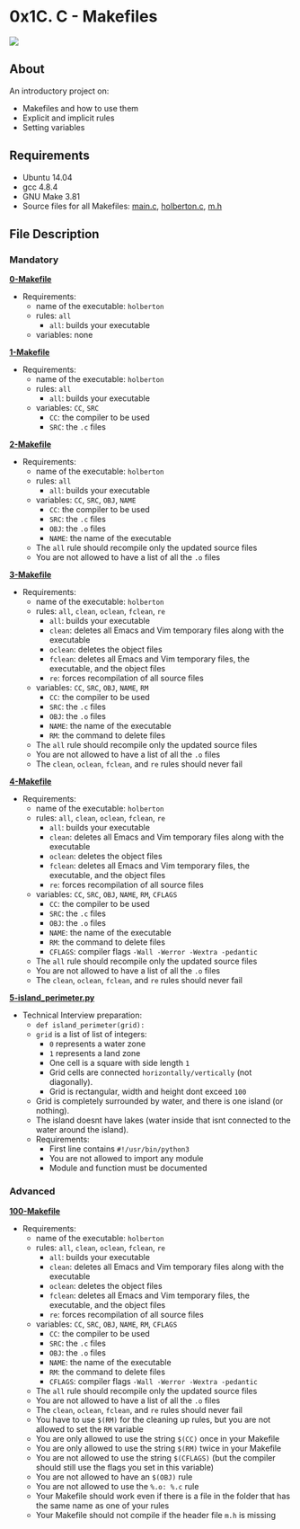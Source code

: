 # 0x1C. C - Makefiles

<img src="https://s3.amazonaws.com/intranet-projects-files/holbertonschool-low_level_programming/273/giphy-2.gif">


## About
An introductory project on:
- Makefiles and how to use them
- Explicit and implicit rules
- Setting variables
## Requirements
- Ubuntu 14.04
- gcc 4.8.4
- GNU Make 3.81
- Source files for all Makefiles: [main.c](main.c), [holberton.c](holberton.c), [m.h](m.h)
## File Description
### Mandatory
**[0-Makefile](0-Makefile)**
  * Requirements:
    * name of the executable: `holberton`
    * rules: `all`
      * `all`: builds your executable
    * variables: none

**[1-Makefile](1-Makefile)**
  * Requirements:
    * name of the executable: `holberton`
    * rules: `all`
      * `all`: builds your executable
    * variables: `CC`, `SRC`
      * `CC`: the compiler to be used
      * `SRC`: the `.c` files

**[2-Makefile](2-Makefile)**
  * Requirements:
    * name of the executable: `holberton`
    * rules: `all`
      * `all`: builds your executable
    * variables: `CC`, `SRC`, `OBJ`, `NAME`
      * `CC`: the compiler to be used
      * `SRC`: the `.c` files
      * `OBJ`: the `.o` files
      * `NAME`: the name of the executable
    * The `all` rule should recompile only the updated source files
    * You are not allowed to have a list of all the `.o` files

**[3-Makefile](3-Makefile)**
  * Requirements:
    * name of the executable: `holberton`
    * rules: `all`, `clean`, `oclean`, `fclean`, `re`
      * `all`: builds your executable
      * `clean`: deletes all Emacs and Vim temporary files along with the executable
      * `oclean`: deletes the object files
      * `fclean`: deletes all Emacs and Vim temporary files, the executable, and the object files
      * `re`: forces recompilation of all source files
    * variables: `CC`, `SRC`, `OBJ`, `NAME`, `RM`
      * `CC`: the compiler to be used
      * `SRC`: the `.c` files
      * `OBJ`: the `.o` files
      * `NAME`: the name of the executable
      * `RM`: the command to delete files
    * The `all` rule should recompile only the updated source files
    * You are not allowed to have a list of all the `.o` files
    * The `clean`, `oclean`, `fclean`, and `re` rules should never fail

**[4-Makefile](4-Makefile)**
  * Requirements:
    * name of the executable: `holberton`
    * rules: `all`, `clean`, `oclean`, `fclean`, `re`
      * `all`: builds your executable
      * `clean`: deletes all Emacs and Vim temporary files along with the executable
      * `oclean`: deletes the object files
      * `fclean`: deletes all Emacs and Vim temporary files, the executable, and the object files
      * `re`: forces recompilation of all source files
    * variables: `CC`, `SRC`, `OBJ`, `NAME`, `RM`, `CFLAGS`
      * `CC`: the compiler to be used
      * `SRC`: the `.c` files
      * `OBJ`: the `.o` files
      * `NAME`: the name of the executable
      * `RM`: the command to delete files
      * `CFLAGS`: compiler flags `-Wall -Werror -Wextra -pedantic`
    * The `all` rule should recompile only the updated source files
    * You are not allowed to have a list of all the `.o` files
    * The `clean`, `oclean`, `fclean`, and `re` rules should never fail

**[5-island_perimeter.py](5-island_perimeter.py)**
  * Technical Interview preparation:
    * `def island_perimeter(grid):`
    * `grid` is a list of list of integers:
      * `0` represents a water zone
      * `1` represents a land zone
      * One cell is a square with side length `1`
      * Grid cells are connected `horizontally/vertically` (not diagonally).
      * Grid is rectangular, width and height dont exceed `100`
    * Grid is completely surrounded by water, and there is one island (or nothing).
    * The island doesnt have lakes (water inside that isnt connected to the water around the island).
    * Requirements:
      * First line contains `#!/usr/bin/python3`
      * You are not allowed to import any module
      * Module and function must be documented

### Advanced
**[100-Makefile](100-Makefile)**
  * Requirements:
    * name of the executable: `holberton`
    * rules: `all`, `clean`, `oclean`, `fclean`, `re`
      * `all`: builds your executable
      * `clean`: deletes all Emacs and Vim temporary files along with the executable
      * `oclean`: deletes the object files
      * `fclean`: deletes all Emacs and Vim temporary files, the executable, and the object files
      * `re`: forces recompilation of all source files
    * variables: `CC`, `SRC`, `OBJ`, `NAME`, `RM`, `CFLAGS`
      * `CC`: the compiler to be used
      * `SRC`: the `.c` files
      * `OBJ`: the `.o` files
      * `NAME`: the name of the executable
      * `RM`: the command to delete files
      * `CFLAGS`: compiler flags `-Wall -Werror -Wextra -pedantic`
    * The `all` rule should recompile only the updated source files
    * You are not allowed to have a list of all the `.o` files
    * The `clean`, `oclean`, `fclean`, and `re` rules should never fail
    * You have to use `$(RM)` for the cleaning up rules, but you are not allowed to set the `RM` variable
    * You are only allowed to use the string `$(CC)` once in your Makefile
    * You are only allowed to use the string `$(RM)` twice in your Makefile
    * You are not allowed to use the string `$(CFLAGS)` (but the compiler should still use the flags you set in this variable)
    * You are not allowed to have an `$(OBJ)` rule
    * You are not allowed to use the `%.o: %.c` rule
    * Your Makefile should work even if there is a file in the folder that has the same name as one of your rules
    * Your Makefile should not compile if the header file `m.h` is missing
